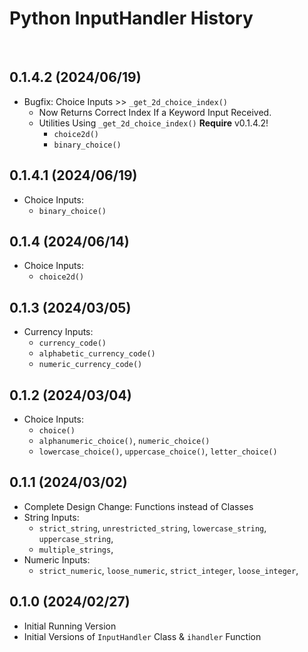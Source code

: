 # Python InputHandler History

<br>

## 0.1.4.2 (2024/06/19)

- Bugfix: Choice Inputs >> `_get_2d_choice_index()`
    - Now Returns Correct Index If a Keyword Input Received.
    - Utilities Using `_get_2d_choice_index()` **Require** v0.1.4.2!
        - `choice2d()`
        - `binary_choice()`


## 0.1.4.1 (2024/06/19)

- Choice Inputs:
    - `binary_choice()`


## 0.1.4 (2024/06/14)

- Choice Inputs:
    - `choice2d()`


## 0.1.3 (2024/03/05)

- Currency Inputs:
    - `currency_code()`
    - `alphabetic_currency_code()`
    - `numeric_currency_code()`


## 0.1.2 (2024/03/04)

- Choice Inputs:
    - `choice()`
    - `alphanumeric_choice()`, `numeric_choice()`
    - `lowercase_choice()`, `uppercase_choice()`, `letter_choice()`


## 0.1.1 (2024/03/02)

- Complete Design Change: Functions instead of Classes
- String Inputs:
    - `strict_string`, `unrestricted_string`, `lowercase_string`, `uppercase_string`,
    - `multiple_strings`,
- Numeric Inputs:
    - `strict_numeric`, `loose_numeric`, `strict_integer`, `loose_integer`,


## 0.1.0 (2024/02/27)

- Initial Running Version
- Initial Versions of `InputHandler` Class & `ihandler` Function
